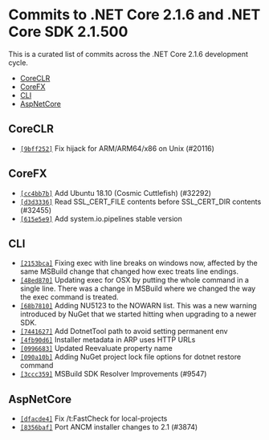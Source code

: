 # Commits to .NET Core 2.1.6 and .NET Core SDK 2.1.500

This is a curated list of commits across the .NET Core 2.1.6 development cycle.

* [CoreCLR](#coreclr)
* [CoreFX](#corefx)
* [CLI](#cli)
* [AspNetCore](#aspnetcore)

## CoreCLR

* [`[9bff252]`](https://github.com/dotnet/coreclr/commit/9bff252) Fix hijack for ARM/ARM64/x86 on Unix (#20116)

## CoreFX

* [`[cc4bb7b]`](https://github.com/dotnet/corefx/commit/cc4bb7b) Add Ubuntu 18.10 (Cosmic Cuttlefish) (#32292)
* [`[d3d3336]`](https://github.com/dotnet/corefx/commit/d3d3336) Read SSL_CERT_FILE contents before SSL_CERT_DIR contents (#32455)
* [`[615e5e9]`](https://github.com/dotnet/corefx/commit/615e5e9) Add system.io.pipelines stable version

## CLI

* [`[2153bca]`](https://github.com/dotnet/cli/commit/2153bca) Fixing exec with line breaks on windows now, affected by the same MSBuild change that changed how exec treats line endings.
* [`[48ed870]`](https://github.com/dotnet/cli/commit/48ed870) Updating exec for OSX by putting the whole command in a single line. There was a change in MSBuild where we changed the way the exec command is treated.
* [`[68b7810]`](https://github.com/dotnet/cli/commit/68b7810) Adding NU5123 to the NOWARN list. This was a new warning introduced by NuGet that we started hitting when upgrading to a newer SDK.
* [`[7441627]`](https://github.com/dotnet/cli/commit/7441627) Add DotnetTool path to avoid setting permanent env
* [`[4fb90d6]`](https://github.com/dotnet/cli/commit/4fb90d6) Installer metadata in ARP uses HTTP URLs
* [`[0996683]`](https://github.com/dotnet/cli/commit/0996683) Updated Reevaluate property name
* [`[090a10b]`](https://github.com/dotnet/cli/commit/090a10b) Adding NuGet project lock file options for dotnet restore command
* [`[3ccc359]`](https://github.com/dotnet/cli/commit/3ccc359) MSBuild SDK Resolver Improvements (#9547)

## AspNetCore

* [`[dfacde4]`](https://github.com/aspnet/AspNetCore/commit/dfacde4) Fix /t:FastCheck for local-projects
* [`[8356baf]`](https://github.com/aspnet/AspNetCore/commit/8356baf) Port ANCM installer changes to 2.1 (#3874)
